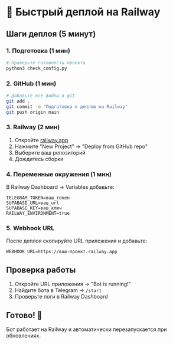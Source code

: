 # 🚀 Быстрый деплой на Railway

## Шаги деплоя (5 минут)

### 1. Подготовка (1 мин)
```bash
# Проверьте готовность проекта
python3 check_config.py
```

### 2. GitHub (1 мин)
```bash
# Добавьте все файлы в git
git add .
git commit -m "Подготовка к деплою на Railway"
git push origin main
```

### 3. Railway (2 мин)
1. Откройте [railway.app](https://railway.app)
2. Нажмите "New Project" → "Deploy from GitHub repo"
3. Выберите ваш репозиторий
4. Дождитесь сборки

### 4. Переменные окружения (1 мин)
В Railway Dashboard → Variables добавьте:
```
TELEGRAM_TOKEN=ваш_токен
SUPABASE_URL=ваш_url
SUPABASE_KEY=ваш_ключ
RAILWAY_ENVIRONMENT=true
```

### 5. Webhook URL
После деплоя скопируйте URL приложения и добавьте:
```
WEBHOOK_URL=https://ваш-проект.railway.app
```

## Проверка работы
1. Откройте URL приложения → "Bot is running!"
2. Найдите бота в Telegram → `/start`
3. Проверьте логи в Railway Dashboard

## Готово! 🎉

Бот работает на Railway и автоматически перезапускается при обновлениях.
